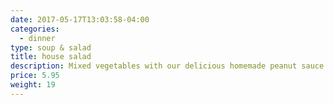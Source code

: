 ```yaml
---
date: 2017-05-17T13:03:58-04:00
categories:
  - dinner
type: soup & salad
title: house salad
description: Mixed vegetables with our delicious homemade peanut sauce.
price: 5.95
weight: 19
---
```

